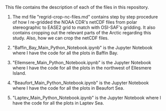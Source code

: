 This file contains the description of each of the files in this repository.

1. The md file "regrid-crop-nc-files.md" contains step by step procedure of how I re-gridded the NOAA CDR's netCDF files from polar stereographic to EASE2 grid to match with OSI-SAF's gridding.
   It also contains cropping out the relevant parts of the Arctic regarding this study. Also, how we can crop the netCDF files.

2. "Baffin_Bay_Main_Python_Notebook.ipynb" is the Jupyter Notebook where I have the code for all the plots in Baffin Bay.

3. "Ellemsere_Main_Python_Notebook.ipynb" is the Jupyter Notebook where I have the code for all the plots in the northwest of Ellesmere Island.

4. "Beaufort_Main_Python_Notebook.ipynb" is the Jupyter Notebook where I have the code for all the plots in Beaufort Sea.

5. "Laptev_Main_Python_Notebook.ipynb" is the Jupyter Notebook where I have the code for all the plots in Laptev Sea.
